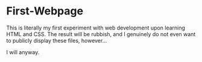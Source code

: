# First-Webpage
This is literally my first experiment with web development upon learning HTML and CSS.
The result will be rubbish, and I genuinely do not even want to publicly display these files, however...

I will anyway.

